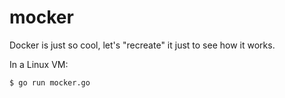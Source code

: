 # mocker

Docker is just so cool, let's "recreate" it just to see how it works.

In a Linux VM:

```shell script
$ go run mocker.go
```
